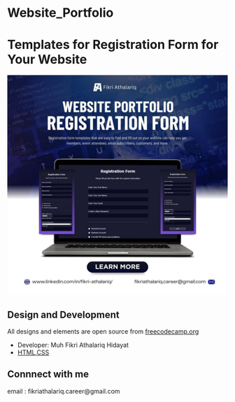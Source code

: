 # Website_Portfolio
<h1>Templates for Registration Form for Your Website</h1>
<p><img src="Fikri Athalariq Logo's.jpg"></img></p>
<h2>Design and Development</h2>
<p>All designs and elements are open source from <a href="freecodecamp.org">freecodecamp.org</a></p>
<ul>
  <li>Developer: Muh Fikri Athalariq Hidayat</li>
  <li><a href="index.html">HTML</a>,<a href="styles.css">CSS</a></li>
</ul>

<h2>Connnect with me</h2>
<p>email : fikriathalariq.career@gmail.com</p>
